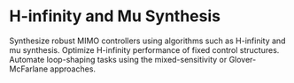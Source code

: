 # **H-infinity and Mu Synthesis**

Synthesize robust MIMO controllers using algorithms such as H-infinity and mu synthesis. Optimize H-infinity performance of fixed control structures. Automate loop-shaping tasks using the mixed-sensitivity or Glover-McFarlane approaches.
